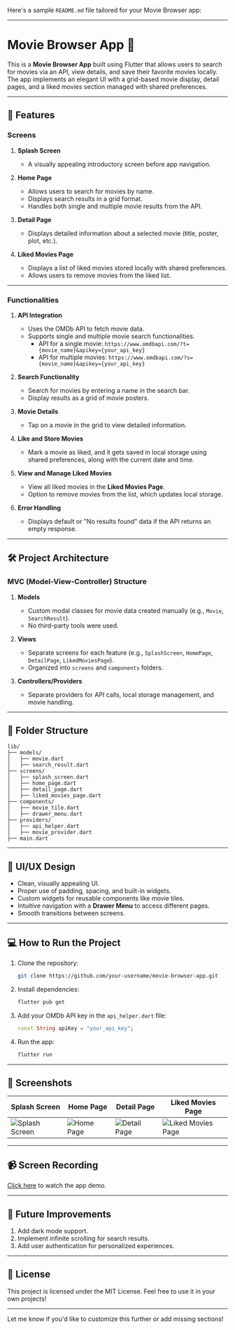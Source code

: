 Here's a sample `README.md` file tailored for your Movie Browser app:

---

# Movie Browser App 🎥

This is a **Movie Browser App** built using Flutter that allows users to search for movies via an API, view details, and save their favorite movies locally. The app implements an elegant UI with a grid-based movie display, detail pages, and a liked movies section managed with shared preferences.

---

## 📱 Features

### Screens
1. **Splash Screen**  
   - A visually appealing introductory screen before app navigation.

2. **Home Page**  
   - Allows users to search for movies by name.  
   - Displays search results in a grid format.  
   - Handles both single and multiple movie results from the API.  

3. **Detail Page**  
   - Displays detailed information about a selected movie (title, poster, plot, etc.).

4. **Liked Movies Page**  
   - Displays a list of liked movies stored locally with shared preferences.  
   - Allows users to remove movies from the liked list.

---

### Functionalities
1. **API Integration**  
   - Uses the OMDb API to fetch movie data.  
   - Supports single and multiple movie search functionalities.  
     - API for a single movie: `https://www.omdbapi.com/?t={movie_name}&apikey={your_api_key}`  
     - API for multiple movies: `https://www.omdbapi.com/?s={movie_name}&apikey={your_api_key}`  

2. **Search Functionality**  
   - Search for movies by entering a name in the search bar.  
   - Display results as a grid of movie posters.

3. **Movie Details**  
   - Tap on a movie in the grid to view detailed information.

4. **Like and Store Movies**  
   - Mark a movie as liked, and it gets saved in local storage using shared preferences, along with the current date and time.

5. **View and Manage Liked Movies**  
   - View all liked movies in the **Liked Movies Page**.  
   - Option to remove movies from the list, which updates local storage.

6. **Error Handling**  
   - Displays default or "No results found" data if the API returns an empty response.

---

## 🛠️ Project Architecture

### MVC (Model-View-Controller) Structure
1. **Models**  
   - Custom modal classes for movie data created manually (e.g., `Movie`, `SearchResult`).  
   - No third-party tools were used.

2. **Views**  
   - Separate screens for each feature (e.g., `SplashScreen`, `HomePage`, `DetailPage`, `LikedMoviesPage`).  
   - Organized into `screens` and `components` folders.

3. **Controllers/Providers**  
   - Separate providers for API calls, local storage management, and movie handling.

---

## 📂 Folder Structure

```
lib/
├── models/
│   ├── movie.dart
│   ├── search_result.dart
├── screens/
│   ├── splash_screen.dart
│   ├── home_page.dart
│   ├── detail_page.dart
│   ├── liked_movies_page.dart
├── components/
│   ├── movie_tile.dart
│   ├── drawer_menu.dart
├── providers/
│   ├── api_helper.dart
│   ├── movie_provider.dart
├── main.dart
```

---

## 🎨 UI/UX Design

- Clean, visually appealing UI.  
- Proper use of padding, spacing, and built-in widgets.  
- Custom widgets for reusable components like movie tiles.  
- Intuitive navigation with a **Drawer Menu** to access different pages.  
- Smooth transitions between screens.

---

## 💻 How to Run the Project

1. Clone the repository:
   ```bash
   git clone https://github.com/your-username/movie-browser-app.git
   ```
2. Install dependencies:
   ```bash
   flutter pub get
   ```
3. Add your OMDb API key in the `api_helper.dart` file:
   ```dart
   const String apiKey = "your_api_key";
   ```
4. Run the app:
   ```bash
   flutter run
   ```

---

## 📸 Screenshots

| **Splash Screen**         | **Home Page**        | **Detail Page**          | **Liked Movies Page**        |
|----------------------------|----------------------|--------------------------|------------------------------|
| ![Splash Screen](link1)   | ![Home Page](link2)  | ![Detail Page](link3)    | ![Liked Movies Page](link4) |

---

## 📹 Screen Recording

[Click here](link-to-recording) to watch the app demo.

---

## 🚀 Future Improvements

1. Add dark mode support.  
2. Implement infinite scrolling for search results.  
3. Add user authentication for personalized experiences.  

---

## 📝 License

This project is licensed under the MIT License. Feel free to use it in your own projects!

---

Let me know if you'd like to customize this further or add missing sections!
